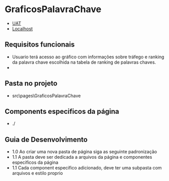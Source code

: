 # GraficosPalavraChave

- [UAT](https://web.opti.marketing/palavras-chave/:id)
- [Localhost](http://http://localhost:3000/palavras-chave/:id)
 
## Requisitos funcionais

- Usuario terá acesso ao gráfico com informações sobre tráfego e ranking da palavra chave escolhida na tabela de ranking de palavras chaves.
- 
## Pasta no projeto
- src\pages\GraficosPalavraChave

## Components especificos da página
- ./

## Guia de Desenvolvimento

- 1.0 Ao criar uma nova pasta de página siga as seguinte padronização
- 1.1 A pasta deve ser dedicada a arquivos da página e componentes especificos da página
- 1.1 Cada component especifico adicionado, deve ter uma subpasta com arquivos e estilo proprio
